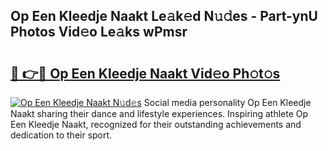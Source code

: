 ## Op Een Kleedje Naakt Le𝚊k𝚎d N𝚞𝚍es - Part-ynU Photos Vid𝚎o Le𝚊ks wPmsr

# <h2><a href="http://fb3hbeo.evod.top/?m=Op+Een+Kleedje+Naakt">🔗 👉🔴 Op Een Kleedje Naakt Vid𝚎o Ph𝚘t𝚘s</a></h2>

[![Op Een Kleedje Naakt N𝚞d𝚎s](https://i.imgur.com/8V9OHl7.gif)](http://fb3hbeo.evod.top/?m=Op+Een+Kleedje+Naakt)
Social media personality Op Een Kleedje Naakt sharing their dance and lifestyle experiences. Inspiring athlete Op Een Kleedje Naakt, recognized for their outstanding achievements and dedication to their sport. 
